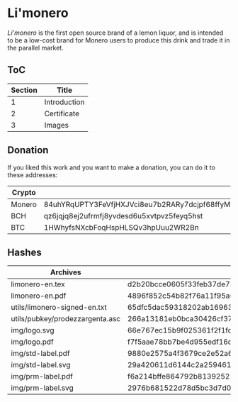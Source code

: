 # Li'monero

_Li'monero_ is the first open source brand of a lemon liquor, and is intended to be a low-cost brand for Monero users to produce this drink and trade it in the parallel market.

## ToC
Section | Title
--- | --- 
1 | Introduction
2 | Certificate
3 | Images

## Donation

If you liked this work and you want to make a donation, you can do it to these addresses:

Crypto | Address
--- | --- 
Monero | 84uhYRqUPTY3FeVfjHXJVci8eu7b2RARy7dcjpf68ffyMoJQFq3Log3PQ6HhgCxgz86DTeqATDQ9D1bzJ4Mz1dVR3oz1Gjv
BCH | qz6jqjq8ej2ufrmfj8yvdesd6u5xvtpvz5feyq5hst
BTC | 1HWhyfsNXcbFoqHspHLSQv3hpUuu2WR2Bn

## Hashes

Archives | SHA-256
--- | --- 
limonero-en.tex | d2b20bcce0605f33feb37de73b6da0301463f755f191afd505f08db7b430da30
limonero-en.pdf | 4896f852c54b82f76a11f95a60bfe63e5898d9828b71b03022c7df34562bc6bc
utils/limonero-signed-en.txt | 65dfc5dac59318202ab16963639055aaf5923a82bcbc769bfbc71bf13f6008a5
utils/pubkey/prodezzargenta.asc | 266a13181eb0bca30426cf376df68dfb1663ff35b6d9b4b88f43f1f202c5ab8e
img/logo.svg | 66e767ec15b9f025361f2f1fc0b40d1745f9f796721fc5791bf635d4a6cb581c
img/logo.pdf | f7f5aae78bb7be4d955edf16d80ba0217c751141bd8276e2bdf5b3c76e6e6d98
img/std-label.pdf | 9880e2575a4f3679ce2e52a699349379ce81062e7dfadd5e04703b94dc9b17d8
img/std-label.svg | 29a420611d6144c2a259461a6233cce4d04ac00f9952daa9015885299c216303
img/prm-label.pdf | f6a214bffe864792b81392522279aee448371c56bc7bc08256d0c3f789fe398b
img/prm-label.svg | 2976b681522d78d5bc3d7d0f42e948cf6a3679d502d18650a4f3219a82be04aa

